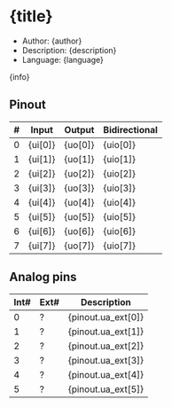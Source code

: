 # {title}

* Author: {author}
* Description: {description}
* Language: {language}

{info}

## Pinout

| # | Input        | Output       | Bidirectional      |
|---|--------------|--------------|--------------------|
| 0 | {ui[0]}      | {uo[0]}      | {uio[0]}           |
| 1 | {ui[1]}      | {uo[1]}      | {uio[1]}           |
| 2 | {ui[2]}      | {uo[2]}      | {uio[2]}           |
| 3 | {ui[3]}      | {uo[3]}      | {uio[3]}           |
| 4 | {ui[4]}      | {uo[4]}      | {uio[4]}           |
| 5 | {ui[5]}      | {uo[5]}      | {uio[5]}           |
| 6 | {ui[6]}      | {uo[6]}      | {uio[6]}           |
| 7 | {ui[7]}      | {uo[7]}      | {uio[7]}           |

## Analog pins

| Int# | Ext# | Description                 |
| ---- | ---- | --------------------------- |
| 0    | ?    | {pinout.ua_ext[0]}          |
| 1    | ?    | {pinout.ua_ext[1]}          |
| 2    | ?    | {pinout.ua_ext[2]}          |
| 3    | ?    | {pinout.ua_ext[3]}          |
| 4    | ?    | {pinout.ua_ext[4]}          |
| 5    | ?    | {pinout.ua_ext[5]}          |

